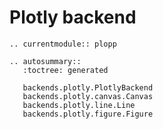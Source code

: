 # Plotly backend

```{eval-rst}
.. currentmodule:: plopp

.. autosummary::
   :toctree: generated

   backends.plotly.PlotlyBackend
   backends.plotly.canvas.Canvas
   backends.plotly.line.Line
   backends.plotly.figure.Figure
```
